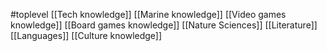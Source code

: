 #toplevel 
[[Tech knowledge]]
[[Marine knowledge]]
[[Video games knowledge]]
[[Board games knowledge]]
[[Nature Sciences]]
[[Literature]]
[[Languages]]
[[Culture knowledge]]

